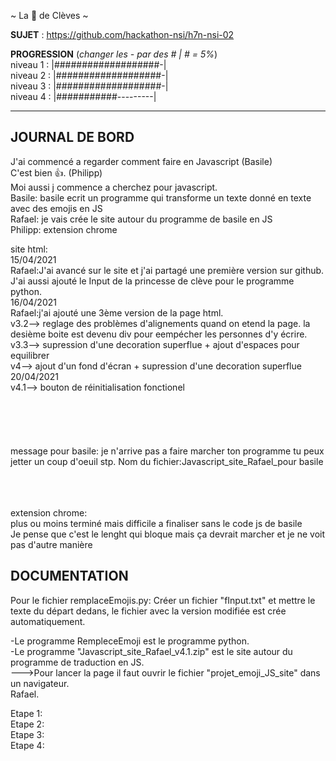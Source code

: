 ~ La 👸 de Clèves ~

**SUJET** : https://github.com/hackathon-nsi/h7n-nsi-02

**PROGRESSION** (*changer les - par des # | # = 5%*)<br />
niveau 1 : |###################-|<br />
niveau 2 : |###################-|<br />
niveau 3 : |###################-|<br />
niveau 4 : |###########---------|<br />

<hr />
<!-- ne pas effacer les lignes ci-dessus et mettre à jour la progression régulièrement -->

## JOURNAL DE BORD
J'ai commencé a regarder comment faire en Javascript (Basile)<br />
C'est bien 👍. (Philipp)<br />
Moi aussi j commence a cherchez pour javascript.<br />
Basile: basile ecrit un programme qui transforme un texte donné en texte avec des emojis en JS<br />
Rafael: je vais crée le site autour du programme de basile en JS<br />
Philipp: extension chrome<br />

site html:<br />
       15/04/2021<br />
       Rafael:J'ai avancé sur le site et j'ai partagé une première version sur github.<br />
              J'ai aussi ajouté le Input de la princesse de clève pour le programme python. <br />
       16/04/2021<br />
       Rafael:j'ai ajouté une 3ème version de la page html.<br />
       v3.2--> reglage des problèmes d'alignements quand on etend la page. la desième boite est devenu div pour eempécher les personnes d'y écrire.<br />
       v3.3--> supression d'une decoration superflue + ajout d'espaces pour equilibrer<br />
       v4--> ajout d'un fond d'écran + supression d'une decoration superflue<br />
       20/04/2021<br />
       v4.1--> bouton de réinitialisation fonctionel<br />
  </br>    
 </br>      
 </br>
 message pour basile: je n'arrive pas a faire marcher ton programme tu peux jetter un coup d'oeuil stp. Nom du fichier:Javascript_site_Rafael_pour basile</br>
 </br>
 </br>
 </br>
       
extension chrome:<br />
plus ou moins terminé mais difficile a finaliser sans le code js de basile<br />
Je pense que c'est le lenght qui bloque mais ça devrait marcher et je ne voit pas d'autre manière<br/>

## DOCUMENTATION
Pour le fichier remplaceEmojis.py: Créer un fichier "fInput.txt" et mettre le texte du départ dedans, le fichier avec la version modifiée est crée automatiquement.<br />


-Le programme RempleceEmoji est le programme python.<br />
-Le programme "Javascript_site_Rafael_v4.1.zip" est le site autour du programme de traduction en JS.<br />
--->Pour lancer la page il faut ouvrir le fichier "projet_emoji_JS_site" dans un navigateur.<br />
Rafael.<br />

Etape 1: <br />
Etape 2: <br />
Etape 3: <br />
Etape 4: <br />

